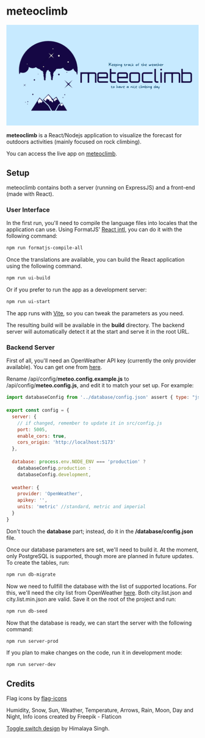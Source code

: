 # meteoclimb

![meteoclimb](https://raw.githubusercontent.com/vmbdev/meteoclimb/main/public/ogmeteoclimb.png)

**meteoclimb** is a React/Nodejs application to visualize the forecast for
outdoors activities (mainly focused on rock climbing).

You can access the live app on [meteoclimb](https://meteoclimb.hippolyta.one).

## Setup

meteoclimb contains both a server (running on ExpressJS) and a front-end (made
with React).

### User Interface

In the first run, you'll need to compile the language files into locales that
the application can use. Using FormatJS'
[React intl](https://formatjs.io/docs/react-intl/), you can do it with the
following command:

```bash
npm run formatjs-compile-all
```

Once the translations are available, you can build the React application using
the following command.

```bash
npm run ui-build
```

Or if you prefer to run the app as a development server:

```bash
npm run ui-start
```

The app runs with [Vite](https://vitejs.dev/guide/cli.html), so you can tweak
the parameters as you need.

The resulting build will be available in the **build** directory. The backend
server will automatically detect it at the start and serve it in the root URL.

### Backend Server

First of all, you'll need an OpenWeather API key (currently the only provider
available). You can get one from [here](https://openweathermap.org/appid).

Rename /api/config/**meteo.config.example.js** to
/api/config/**meteo.config.js**, and edit it to match your set up. For example:

```javascript
import databaseConfig from '../database/config.json' assert { type: "json" };

export const config = {
  server: {
    // if changed, remember to update it in src/config.js
    port: 5005,
    enable_cors: true,
    cors_origin: 'http://localhost:5173'
  },

  database: process.env.NODE_ENV === 'production' ?
    databaseConfig.production :
    databaseConfig.development,

  weather: {
    provider: 'OpenWeather',
    apikey: '',
    units: 'metric' //standard, metric and imperial
  }
}
```

Don't touch the **database** part; instead, do it in the
**/database/config.json** file.

Once our database parameters are set, we'll need to build it. At the moment,
only PostgreSQL is supported, though more are planned in future updates.
To create the tables, run:

```bash
npm run db-migrate
```

Now we need to fullfill the database with the list of supported locations. For
this, we'll need the city list from OpenWeather
[here](https://bulk.openweathermap.org/sample/). Both city.list.json and
city.list.min.json are valid. Save it on the root of the project and run:

```bash
npm run db-seed
```

Now that the database is ready, we can start the server with the following
command:

```bash
npm run server-prod
```

If you plan to make changes on the code, run it in development mode:

```bash
npm run server-dev
```

## Credits

Flag icons by [flag-icons](https://github.com/lipis/flag-icons)

Humidity, Snow, Sun, Weather, Temperature, Arrows, Rain, Moon, Day and Night,
Info icons created by Freepik - Flaticon

[Toggle switch design](https://codepen.io/himalayasingh) by Himalaya Singh.
